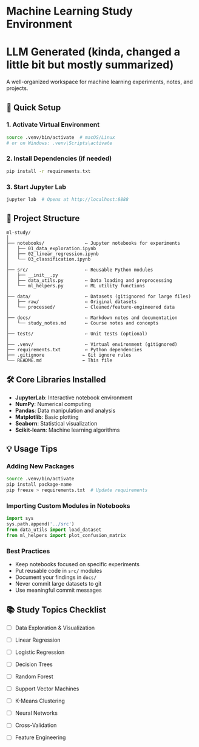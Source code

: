 # Machine Learning Study Environment
# LLM Generated (kinda, changed a little bit but mostly summarized)

A well-organized workspace for machine learning experiments, notes, and projects.

## 🚀 Quick Setup

### 1. Activate Virtual Environment
```bash
source .venv/bin/activate  # macOS/Linux
# or on Windows: .venv\Scripts\activate
```

### 2. Install Dependencies (if needed)
```bash
pip install -r requirements.txt
```

### 3. Start Jupyter Lab
```bash
jupyter lab  # Opens at http://localhost:8888
```

## 📁 Project Structure

```
ml-study/
│
├── notebooks/               ← Jupyter notebooks for experiments
│   ├── 01_data_exploration.ipynb
│   ├── 02_linear_regression.ipynb
│   └── 03_classification.ipynb
│
├── src/                     ← Reusable Python modules
│   ├── __init__.py
│   ├── data_utils.py        ← Data loading and preprocessing
│   └── ml_helpers.py        ← ML utility functions
│
├── data/                    ← Datasets (gitignored for large files)
│   ├── raw/                 ← Original datasets
│   └── processed/           ← Cleaned/feature-engineered data
│
├── docs/                    ← Markdown notes and documentation
│   └── study_notes.md       ← Course notes and concepts
│
├── tests/                   ← Unit tests (optional)
│
├── .venv/                   ← Virtual environment (gitignored)
├── requirements.txt         ← Python dependencies
├── .gitignore              ← Git ignore rules
└── README.md               ← This file
```

## 🛠 Core Libraries Installed

- **JupyterLab**: Interactive notebook environment
- **NumPy**: Numerical computing
- **Pandas**: Data manipulation and analysis
- **Matplotlib**: Basic plotting
- **Seaborn**: Statistical visualization
- **Scikit-learn**: Machine learning algorithms

## 💡 Usage Tips

### Adding New Packages
```bash
source .venv/bin/activate
pip install package-name
pip freeze > requirements.txt  # Update requirements
```

### Importing Custom Modules in Notebooks
```python
import sys
sys.path.append('../src')
from data_utils import load_dataset
from ml_helpers import plot_confusion_matrix
```

### Best Practices
- Keep notebooks focused on specific experiments
- Put reusable code in `src/` modules
- Document your findings in `docs/`
- Never commit large datasets to git
- Use meaningful commit messages

## 📚 Study Topics Checklist

- [ ] Data Exploration & Visualization
- [ ] Linear Regression
- [ ] Logistic Regression
- [ ] Decision Trees
- [ ] Random Forest
- [ ] Support Vector Machines
- [ ] K-Means Clustering
- [ ] Neural Networks
- [ ] Cross-Validation
- [ ] Feature Engineering

